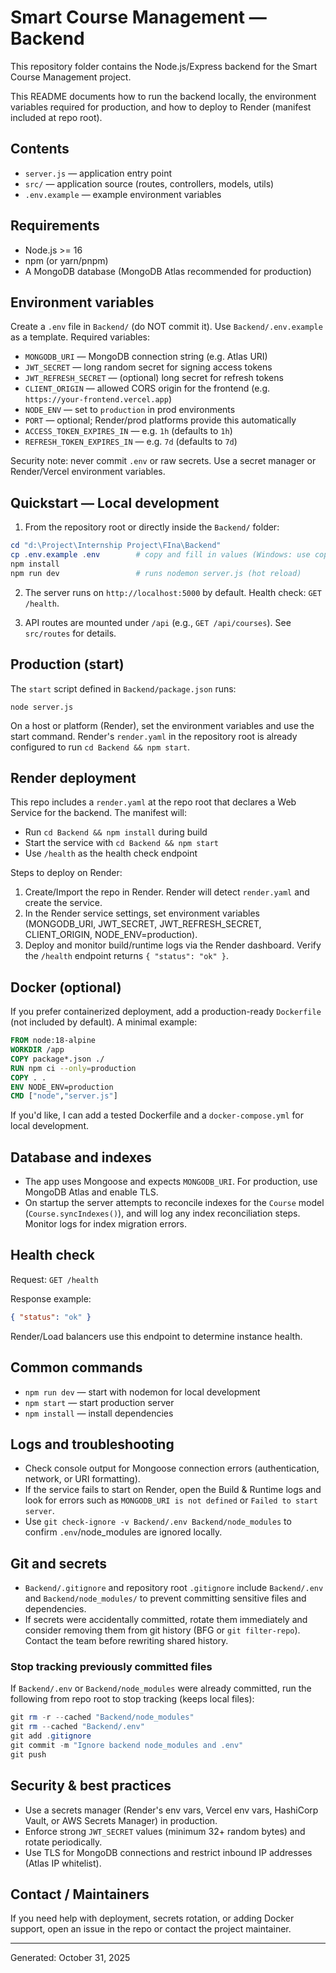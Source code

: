 # Smart Course Management — Backend

This repository folder contains the Node.js/Express backend for the Smart Course Management project.

This README documents how to run the backend locally, the environment variables required for production, and how to deploy to Render (manifest included at repo root).

## Contents

- `server.js` — application entry point
- `src/` — application source (routes, controllers, models, utils)
- `.env.example` — example environment variables

## Requirements

- Node.js >= 16
- npm (or yarn/pnpm)
- A MongoDB database (MongoDB Atlas recommended for production)

## Environment variables

Create a `.env` file in `Backend/` (do NOT commit it). Use `Backend/.env.example` as a template. Required variables:

- `MONGODB_URI` — MongoDB connection string (e.g. Atlas URI)
- `JWT_SECRET` — long random secret for signing access tokens
- `JWT_REFRESH_SECRET` — (optional) long secret for refresh tokens
- `CLIENT_ORIGIN` — allowed CORS origin for the frontend (e.g. `https://your-frontend.vercel.app`)
- `NODE_ENV` — set to `production` in prod environments
- `PORT` — optional; Render/prod platforms provide this automatically
- `ACCESS_TOKEN_EXPIRES_IN` — e.g. `1h` (defaults to `1h`)
- `REFRESH_TOKEN_EXPIRES_IN` — e.g. `7d` (defaults to `7d`)

Security note: never commit `.env` or raw secrets. Use a secret manager or Render/Vercel environment variables.

## Quickstart — Local development

1. From the repository root or directly inside the `Backend/` folder:

```powershell
cd "d:\Project\Internship Project\FIna\Backend"
cp .env.example .env        # copy and fill in values (Windows: use copy .env.example .env)
npm install
npm run dev                 # runs nodemon server.js (hot reload)
```

2. The server runs on `http://localhost:5000` by default. Health check: `GET /health`.

3. API routes are mounted under `/api` (e.g., `GET /api/courses`). See `src/routes` for details.

## Production (start)

The `start` script defined in `Backend/package.json` runs:

```text
node server.js
```

On a host or platform (Render), set the environment variables and use the start command. Render's `render.yaml` in the repository root is already configured to run `cd Backend && npm start`.

## Render deployment

This repo includes a `render.yaml` at the repo root that declares a Web Service for the backend. The manifest will:

- Run `cd Backend && npm install` during build
- Start the service with `cd Backend && npm start`
- Use `/health` as the health check endpoint

Steps to deploy on Render:

1. Create/Import the repo in Render. Render will detect `render.yaml` and create the service.
2. In the Render service settings, set environment variables (MONGODB_URI, JWT_SECRET, JWT_REFRESH_SECRET, CLIENT_ORIGIN, NODE_ENV=production).
3. Deploy and monitor build/runtime logs via the Render dashboard. Verify the `/health` endpoint returns `{ "status": "ok" }`.

## Docker (optional)

If you prefer containerized deployment, add a production-ready `Dockerfile` (not included by default). A minimal example:

```dockerfile
FROM node:18-alpine
WORKDIR /app
COPY package*.json ./
RUN npm ci --only=production
COPY . .
ENV NODE_ENV=production
CMD ["node","server.js"]
```

If you'd like, I can add a tested Dockerfile and a `docker-compose.yml` for local development.

## Database and indexes

- The app uses Mongoose and expects `MONGODB_URI`. For production, use MongoDB Atlas and enable TLS.
- On startup the server attempts to reconcile indexes for the `Course` model (`Course.syncIndexes()`), and will log any index reconciliation steps. Monitor logs for index migration errors.

## Health check

Request: `GET /health`

Response example:

```json
{ "status": "ok" }
```

Render/Load balancers use this endpoint to determine instance health.

## Common commands

- `npm run dev` — start with nodemon for local development
- `npm start` — start production server
- `npm install` — install dependencies

## Logs and troubleshooting

- Check console output for Mongoose connection errors (authentication, network, or URI formatting).
- If the service fails to start on Render, open the Build & Runtime logs and look for errors such as `MONGODB_URI is not defined` or `Failed to start server`.
- Use `git check-ignore -v Backend/.env Backend/node_modules` to confirm `.env`/node_modules are ignored locally.

## Git and secrets

- `Backend/.gitignore` and repository root `.gitignore` include `Backend/.env` and `Backend/node_modules/` to prevent committing sensitive files and dependencies.
- If secrets were accidentally committed, rotate them immediately and consider removing them from git history (BFG or `git filter-repo`). Contact the team before rewriting shared history.

### Stop tracking previously committed files

If `Backend/.env` or `Backend/node_modules` were already committed, run the following from repo root to stop tracking (keeps local files):

```powershell
git rm -r --cached "Backend/node_modules"
git rm --cached "Backend/.env"
git add .gitignore
git commit -m "Ignore backend node_modules and .env"
git push
```

## Security & best practices

- Use a secrets manager (Render's env vars, Vercel env vars, HashiCorp Vault, or AWS Secrets Manager) in production.
- Enforce strong `JWT_SECRET` values (minimum 32+ random bytes) and rotate periodically.
- Use TLS for MongoDB connections and restrict inbound IP addresses (Atlas IP whitelist).

## Contact / Maintainers

If you need help with deployment, secrets rotation, or adding Docker support, open an issue in the repo or contact the project maintainer.

---
Generated: October 31, 2025
